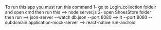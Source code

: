 To run this app you must run this command
1- go to Login_collection foldelr and open cmd then run this ==> node server.js
2- open ShoesStore folder then run 
==> json-server --watch db.json --port 8080
==> lt --port 8080 --subdomain application-mock-server
==> react-native run-android